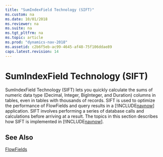 ```yaml
---
title: "SumIndexField Technology (SIFT)"
ms.custom: na
ms.date: 10/01/2018
ms.reviewer: na
ms.suite: na
ms.tgt_pltfrm: na
ms.topic: article
ms.prod: "dynamics-nav-2018"
ms.assetid: c2b6f5eb-ac99-4645-af48-75f106ddae89
caps.latest.revision: 14
---
```

# SumIndexField Technology (SIFT)
SumIndexField Technology \(SIFT\) lets you quickly calculate the sums of numeric data type \(Decimal, Integer, BigInteger, and Duration\) columns in tables, even in tables with thousands of records. SIFT is used to optimize the performance of FlowFields and query results in a [!INCLUDE[navnow](includes/navnow_md.md)] application. SIFT involves performing a series of database calls and calculations before arriving at a result. The topics in this section describes how SIFT is implemented in [!INCLUDE[navnow](includes/navnow_md.md)].  
  
## See Also  
 [FlowFields](FlowFields.md)
